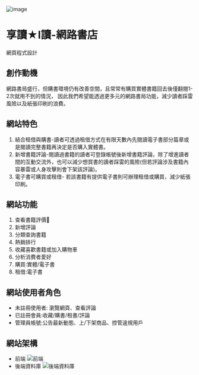 ![image](https://github.com/Ivy1093367/iReader_Final/assets/100365394/2428f6a2-6c69-462e-9c27-97d9da0dba3c)
# 享讀★I讀-網路書店
 網頁程式設計
## 創作動機
網路書局盛行，但購書環境仍有改善空間，且常常有購買實體書籍回去後僅翻閱1-2次就用不到的情況，
因此我們希望能透過更多元的網路書局功能，減少讀者踩雷風險以及紙張印刷的浪費。
## 網站特色
1. 結合租借與購書-讀者可透過租借方式在有限天數內先閱讀電子書部分篇章或是閱讀完整書籍再決定是否購入實體書。
2. 新增書籍評論-閱讀過書籍的讀者可登錄帳號後新增書籍評論，除了增進讀者間的互動交流外，也可以減少想買書的讀者踩雷的風險(但若評論涉及書籍內容暴雷或人身攻擊則會下架該評論)。
3. 電子書可購買或租借- 若該書籍有提供電子書則可辦理租借或購買，減少紙張印刷。
## 網站功能
1. 查看書籍評價
2. 新增評論
3. 分類查詢書籍
4. 熱銷排行
5. 收藏喜歡書籍或加入購物車
6. 分析消費者愛好
7. 購買:實體/電子書
8. 租借:電子書
## 網站使用者角色
* 未註冊使用者: 瀏覽網頁、查看評論
* 已註冊會員:收藏/購書/租書/評論
* 管理員帳號:公告最新動態、上/下架商品、控管違規用戶
## 網站架構
* 前端
![前端](https://github.com/Ivy1093367/iReader_Final/assets/100365394/2dcd72ff-1762-4128-ba5b-5c4a147089cd)
* 後端資料庫
![後端資料庫](https://github.com/Ivy1093367/iReader_Final/assets/100365394/9ac5c193-4b4a-4b6f-ab22-d9564f14c648)








